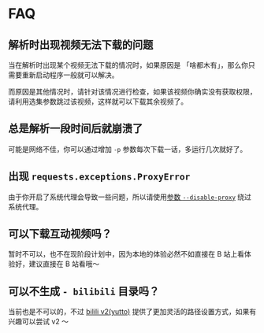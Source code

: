 # FAQ

## 解析时出现视频无法下载的问题

当在解析时出现某个视频无法下载的情况时，如果原因是 「啥都木有」，那么你只需要重新启动程序一般就可以解决。

而原因是其他情况时，请针对该情况进行检查，如果该视频你确实没有获取权限，请利用选集参数跳过该视频，这样就可以下载其余视频了。

## 总是解析一段时间后就崩溃了

可能是网络不佳，你可以通过增加 `-p` 参数每次下载一话，多运行几次就好了。

## 出现 `requests.exceptions.ProxyError`

由于你开启了系统代理会导致一些问题，所以请使用[参数 `--disable-proxy`](../cli/#绕过系统代理) 绕过系统代理。

## 可以下载互动视频吗？

暂时不可以，也不在现阶段计划中，因为本地的体验必然不如直接在 B 站上看体验好，建议直接在 B 站看哦～

## 可以不生成 `- bilibili` 目录吗？

当前也是不可以的，不过 [bilili v2(yutto)](https://github.com/yutto-dev/yutto) 提供了更加灵活的路径设置方式，如果有兴趣可以尝试 v2 ～
